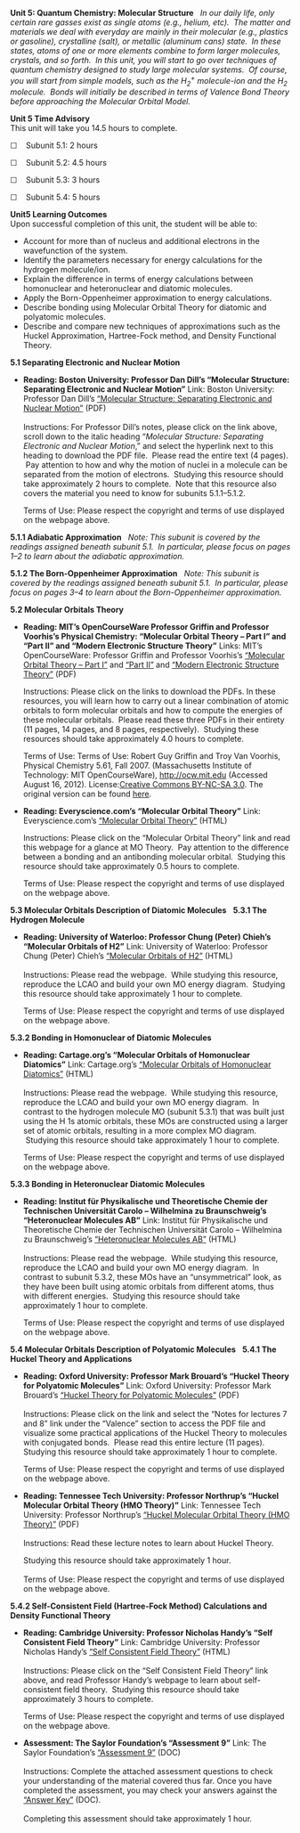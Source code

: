 **Unit 5: Quantum Chemistry: Molecular Structure** <span id="5"></span> 
*In our daily life, only certain rare gasses exist as single atoms
(e.g., helium, etc).  The matter and materials we deal with everyday are
mainly in their molecular (e.g., plastics or gasoline), crystalline
(salt), or metallic (aluminum cans) state.  In these states, atoms of
one or more elements combine to form larger molecules, crystals, and so
forth.  In this unit, you will start to go over techniques of quantum
chemistry designed to study large molecular systems.  Of course, you
will start from simple models, such as the H<sub>2</sub><sup>+</sup>
molecule-ion and the H<sub>2</sub> molecule.  Bonds will initially be
described in terms of Valence Bond Theory before approaching the
Molecular Orbital Model.*

**Unit 5 Time Advisory**  
This unit will take you 14.5 hours to complete.  
  
 ☐    Subunit 5.1: 2 hours  
  
 ☐    Subunit 5.2: 4.5 hours  
  
 ☐    Subunit 5.3: 3 hours  
  
 ☐    Subunit 5.4: 5 hours

**Unit5 Learning Outcomes**  
Upon successful completion of this unit, the student will be able to:
-   Account for more than of nucleus and additional electrons in the
    wavefunction of the system.
-   Identify the parameters necessary for energy calculations for the
    hydrogen molecule/ion.
-   Explain the difference in terms of energy calculations between
    homonuclear and heteronuclear and diatomic molecules.
-   Apply the Born-Oppenheimer approximation to energy calculations.
-   Describe bonding using Molecular Orbital Theory for diatomic and
    polyatomic molecules.
-   Describe and compare new techniques of approximations such as the
    Huckel Approximation, Hartree-Fock method, and Density Functional
    Theory.

**5.1 Separating Electronic and Nuclear Motion** <span id="5.1"></span> 
-   **Reading: Boston University: Professor Dan Dill’s “Molecular
    Structure: Separating Electronic and Nuclear Motion”**
    Link: Boston University: Professor Dan Dill’s [“Molecular Structure:
    Separating Electronic and Nuclear
    Motion”](http://www.bu.edu/quantum/notes/QuantumMechanics/) (PDF)  
        
     Instructions: For Professor Dill’s notes, please click on the link
    above, scroll down to the italic heading “*Molecular Structure:
    Separating Electronic and Nuclear Motion*,” and select the hyperlink
    next to this heading to download the PDF file.  Please read the
    entire text (4 pages).  Pay attention to how and why the motion of
    nuclei in a molecule can be separated from the motion of electrons. 
    Studying this resource should take approximately 2 hours to
    complete.  Note that this resource also covers the material you need
    to know for subunits 5.1.1–5.1.2.    
      
     Terms of Use: Please respect the copyright and terms of use
    displayed on the webpage above.

**5.1.1 Adiabatic Approximation** <span id="5.1.1"></span> 
*Note: This subunit is covered by the readings assigned beneath subunit
5.1.  In particular, please focus on pages 1–2 to learn about the
adiabatic approximation.*

**5.1.2 The Born-Oppenheimer Approximation** <span id="5.1.2"></span> 
*Note: This subunit is covered by the readings assigned beneath subunit
5.1.  In particular, please focus on pages 3–4 to learn about the
Born-Oppenheimer approximation.*

**5.2 Molecular Orbitals Theory** <span id="5.2"></span> 
-   **Reading: MIT’s OpenCourseWare Professor Griffin and Professor
    Voorhis’s Physical Chemistry: “Molecular Orbital Theory – Part I”
    and “Part II” and “Modern Electronic Structure Theory”**
    Links: MIT’s OpenCourseWare: Professor Griffin and Professor
    Voorhis’s [“Molecular Orbital Theory – Part
    I”](https://resources.saylor.org/wwwresources/archived/site/wp-content/uploads/2012/08/CHEM106-5.2-1-MolecularOrbitalTheory.pdf) and
    [“Part
    II”](https://resources.saylor.org/wwwresources/archived/site/wp-content/uploads/2012/08/CHEM106-5.2-2-MolecularOrbitalTheoryII.pdf)
    and [“Modern Electronic Structure
    Theory”](https://resources.saylor.org/wwwresources/archived/site/wp-content/uploads/2012/08/CHEM106-5.2-3-ModernElectronicStructureTheory.pdf) (PDF)  
      
     Instructions: Please click on the links to download the PDFs. In
    these resources, you will learn how to carry out a linear
    combination of atomic orbitals to form molecular orbitals and how to
    compute the energies of these molecular orbitals.  Please read these
    three PDFs in their entirety (11 pages, 14 pages, and 8 pages,
    respectively).  Studying these resources should take approximately
    4.0 hours to complete.  
      
     Terms of Use: Terms of Use: Robert Guy Griffin and Troy Van
    Voorhis, Physical Chemistry 5.61, Fall 2007. (Massachusetts
    Institute of Technology: MIT OpenCourseWare), <http://ocw.mit.edu>
    (Accessed August 16, 2012). License:[Creative Commons BY-NC-SA
    3.0](http://creativecommons.org/licenses/by-nc-sa/3.0/us/). The
    original version can be found
    [here](http://ocw.mit.edu/courses/chemistry/5-61-physical-chemistry-fall-2007/lecture-notes/).

-   **Reading: Everyscience.com’s “Molecular Orbital Theory”**
    Link: Everyscience.com’s [“Molecular Orbital
    Theory”](http://www.everyscience.com/Chemistry/Physical/Theories_of_Bonding/c.1110.php) (HTML)  
      
     Instructions: Please click on the “Molecular Orbital Theory” link
    and read this webpage for a glance at MO Theory.  Pay attention to
    the difference between a bonding and an antibonding molecular
    orbital.  Studying this resource should take approximately 0.5 hours
    to complete.  
      
     Terms of Use: Please respect the copyright and terms of use
    displayed on the webpage above.

**5.3 Molecular Orbitals Description of Diatomic Molecules** <span
id="5.3"></span> 
**5.3.1 The Hydrogen Molecule** <span id="5.3.1"></span> 
-   **Reading: University of Waterloo: Professor Chung (Peter) Chieh’s
    “Molecular Orbitals of H2”**
    Link: University of Waterloo: Professor Chung (Peter) Chieh’s
    [“Molecular Orbitals of
    H2”](http://www.science.uwaterloo.ca/~cchieh/cact/c120/mo.html)
    (HTML)  
        
     Instructions: Please read the webpage.  While studying this
    resource, reproduce the LCAO and build your own MO energy diagram.
     Studying this resource should take approximately 1 hour to
    complete.  
      
     Terms of Use: Please respect the copyright and terms of use
    displayed on the webpage above.

**5.3.2 Bonding in Homonuclear of Diatomic Molecules** <span
id="5.3.2"></span> 
-   **Reading: Cartage.org’s “Molecular Orbitals of Homonuclear
    Diatomics”**
    Link: Cartage.org’s [“Molecular Orbitals of Homonuclear
    Diatomics”](https://web.archive.org/web/20120622030848/http://www.cartage.org.lb/en/themes/sciences/physics/MolecularPhysics/MolecularSpectra/Orbitals/Molecular/Molecular.htm)
    (HTML)  
        
     Instructions: Please read the webpage.  While studying this
    resource, reproduce the LCAO and build your own MO energy diagram.
     In contrast to the hydrogen molecule MO (subunit 5.3.1) that was
    built just using the H 1s atomic orbitals, these MOs are constructed
    using a larger set of atomic orbitals, resulting in a more complex
    MO diagram.  Studying this resource should take approximately 1 hour
    to complete.  
      
     Terms of Use: Please respect the copyright and terms of use
    displayed on the webpage above.

**5.3.3 Bonding in Heteronuclear Diatomic Molecules** <span
id="5.3.3"></span> 
-   **Reading: Institut für Physikalische und Theoretische Chemie der
    Technischen Universität Carolo – Wilhelmina zu Braunschweig’s
    “Heteronuclear Molecules AB”**
    Link: Institut für Physikalische und Theoretische Chemie der
    Technischen Universität Carolo – Wilhelmina zu Braunschweig’s
    [“Heteronuclear Molecules
    AB”](http://www.pci.tu-bs.de/aggericke/PC4e/Kap_II/Heteronuklear.htm)
    (HTML)  
        
     Instructions: Please read the webpage.  While studying this
    resource, reproduce the LCAO and build your own MO energy diagram.
     In contrast to subunit 5.3.2, these MOs have an “unsymmetrical”
    look, as they have been built using atomic orbitals from different
    atoms, thus with different energies.  Studying this resource should
    take approximately 1 hour to complete.  
      
     Terms of Use: Please respect the copyright and terms of use
    displayed on the webpage above.

**5.4 Molecular Orbitals Description of Polyatomic Molecules** <span
id="5.4"></span> 
**5.4.1 The Huckel Theory and Applications** <span id="5.4.1"></span> 
-   **Reading: Oxford University: Professor Mark Brouard’s “Huckel
    Theory for Polyatomic Molecules”**
    Link: Oxford University: Professor Mark Brouard’s [“Huckel Theory
    for Polyatomic
    Molecules”](http://brouard.chem.ox.ac.uk/lectures.html) (PDF)  
        
     Instructions: Please click on the link and select the “Notes for
    lectures 7 and 8” link under the “Valence” section to access the PDF
    file and visualize some practical applications of the Huckel Theory
    to molecules with conjugated bonds.  Please read this entire lecture
    (11 pages).  Studying this resource should take approximately 1 hour
    to complete.  
      
     Terms of Use: Please respect the copyright and terms of use
    displayed on the webpage above.

-   **Reading: Tennessee Tech University: Professor Northrup’s “Huckel
    Molecular Orbital Theory (HMO Theory)”**
    Link: Tennessee Tech University: Professor Northrup’s [“Huckel
    Molecular Orbital Theory (HMO
    Theory)”](http://iweb.tntech.edu/snorthrup/chem3510/Chapter%2011%20(p28-35).pdf)
    (PDF)  
        
     Instructions: Read these lecture notes to learn about Huckel
    Theory.   
      
     Studying this resource should take approximately 1 hour.    
        
     Terms of Use: Please respect the copyright and terms of use
    displayed on the webpage above.

**5.4.2 Self-Consistent Field (Hartree-Fock Method) Calculations and
Density Functional Theory** <span id="5.4.2"></span> 
-   **Reading: Cambridge University: Professor Nicholas Handy’s “Self
    Consistent Field Theory”**
    Link: Cambridge University: Professor Nicholas Handy’s [“Self
    Consistent Field
    Theory”](http://www-theor.ch.cam.ac.uk/people/nch/lectures/T0new/node23.html)
    (HTML)  
        
     Instructions: Please click on the “Self Consistent Field Theory”
    link above, and read Professor Handy’s webpage to learn about
    self-consistent field theory.  Studying this resource should take
    approximately 3 hours to complete.  
      
     Terms of Use: Please respect the copyright and terms of use
    displayed on the webpage above.

-   **Assessment: The Saylor Foundation’s “Assessment 9”**
    Link: The Saylor Foundation’s [“Assessment
    9”](https://resources.saylor.org/wwwresources/archived/site/wp-content/uploads/2014/02/CHEM106-Assessment9-FINAL.docx)
    (DOC)  
        
     Instructions: Complete the attached assessment questions to check
    your understanding of the material covered thus far. Once you have
    completed the assessment, you may check your answers against the
    [“Answer
    Key”](https://resources.saylor.org/wwwresources/archived/site/wp-content/uploads/2014/02/CHEM106-Assessment9-AnswerKey-FINAL.docx)
    (DOC).  
        
     Completing this assessment should take approximately 1 hour.



